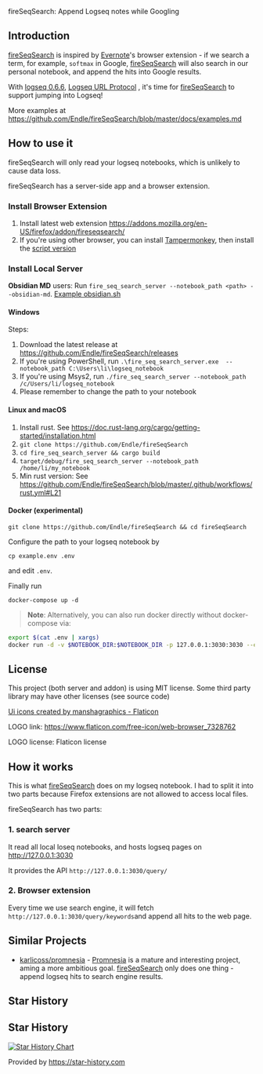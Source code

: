 fireSeqSearch: Append Logseq notes while Googling

Introduction
--------
[fireSeqSearch](https://github.com/Endle/fireSeqSearch) is inspired by [Evernote](https://evernote.com)'s browser extension - if we search a term, for example, `softmax` in Google, [fireSeqSearch](https://github.com/Endle/fireSeqSearch) will also search in our personal notebook, and append the hits into Google results.


With [logseq 0.6.6](https://discuss.logseq.com/t/done-deep-linking-or-url-scheme-allow-linking-to-logseq-pages-from-outside-the-app/3146/26?u=endle), [Logseq URL Protocol](http://discordapp.com/channels/725182569297215569/756886540038438992/965024044183339088) ,  it's time for [fireSeqSearch](https://github.com/Endle/fireSeqSearch) to support jumping into Logseq!


More examples at <https://github.com/Endle/fireSeqSearch/blob/master/docs/examples.md>



How to use it
------------------
fireSeqSearch will only read your logseq notebooks, which is unlikely to cause data loss.

fireSeqSearch has a server-side app and a browser extension.

### Install Browser Extension  
1. Install latest web extension <https://addons.mozilla.org/en-US/firefox/addon/fireseqsearch/>   
2. If you're using other browser, you can install [Tampermonkey](https://www.tampermonkey.net/), then install the [script version](https://github.com/Endle/fireSeqSearch/raw/master/fireSeqSearch_addon/monkeyscript.user.js)

### Install Local Server

**Obsidian MD** users: Run `fire_seq_search_server --notebook_path <path> --obsidian-md`. [Example obsidian.sh](https://github.com/Endle/fireSeqSearch/blob/master/fire_seq_search_server/obsidian.sh)  


#### Windows
Steps:  
1. Download the latest release at <https://github.com/Endle/fireSeqSearch/releases>
2. If you're using PowerShell, run `.\fire_seq_search_server.exe  --notebook_path C:\Users\li\logseq_notebook`
3. If you're using Msys2, run `./fire_seq_search_server --notebook_path /c/Users/li/logseq_notebook`
4. Please remember to change the path to your notebook

#### Linux and macOS
1. Install rust. See <https://doc.rust-lang.org/cargo/getting-started/installation.html>
2. `git clone https://github.com/Endle/fireSeqSearch`
3. `cd fire_seq_search_server && cargo build`
4. `target/debug/fire_seq_search_server --notebook_path /home/li/my_notebook`
5. Min rust version: See https://github.com/Endle/fireSeqSearch/blob/master/.github/workflows/rust.yml#L21


#### Docker (experimental)

```
git clone https://github.com/Endle/fireSeqSearch && cd fireSeqSearch
```

Configure the path to your logseq notebook by

```
cp example.env .env
```

and edit `.env`.

Finally run

```
docker-compose up -d
```

> **Note**: Alternatively, you can also run docker directly without docker-compose via:

```bash
export $(cat .env | xargs)
docker run -d -v $NOTEBOOK_DIR:$NOTEBOOK_DIR -p 127.0.0.1:3030:3030 --env-file .env ghcr.io/endle/fireseqsearch:latest
```


License
----------------
This project (both server and addon) is using MIT license. Some third party library may have other licenses (see source code)


<a href="https://www.flaticon.com/free-icons/ui" title="ui icons">Ui icons created by manshagraphics - Flaticon</a>


LOGO link: <https://www.flaticon.com/free-icon/web-browser_7328762>


LOGO license: Flaticon license


How it works
---------
This is what [fireSeqSearch](https://github.com/Endle/fireSeqSearch) does on my logseq notebook. I had to split it into two parts because Firefox extensions are not allowed to access local files.

fireSeqSearch has two parts:

### 1. search server
It read all local loseq notebooks, and hosts logseq pages on http://127.0.0.1:3030

It provides the API `http://127.0.0.1:3030/query/`


### 2. Browser extension
Every time we use search engine, it will fetch `http://127.0.0.1:3030/query/keywords`and append all hits to the web page.


Similar Projects
--------------
* [karlicoss/promnesia](https://github.com/karlicoss/promnesia)  - [Promnesia](https://github.com/karlicoss/promnesia) is a mature and interesting project, aming a more ambitious goal. [fireSeqSearch](https://github.com/Endle/fireSeqSearch) only does one thing - append logseq hits to search engine results.

Star History
--------
## Star History

[![Star History Chart](https://api.star-history.com/svg?repos=Endle/fireSeqSearch&type=Date)](https://star-history.com/#Endle/fireSeqSearch&Date)

Provided by <https://star-history.com>
